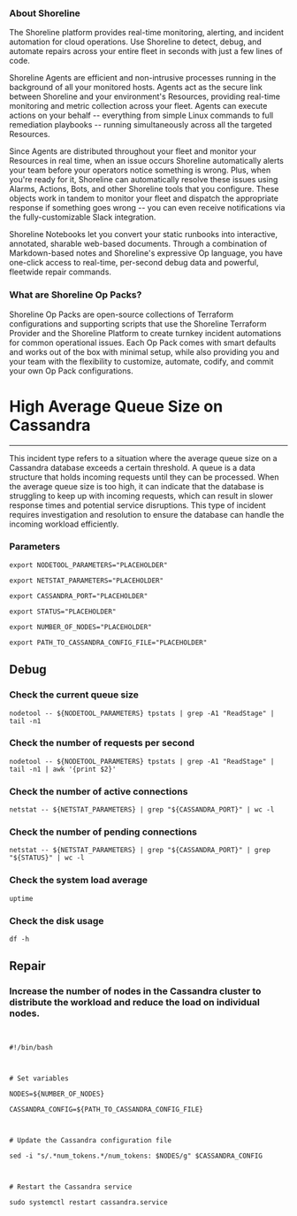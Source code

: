 
### About Shoreline
The Shoreline platform provides real-time monitoring, alerting, and incident automation for cloud operations. Use Shoreline to detect, debug, and automate repairs across your entire fleet in seconds with just a few lines of code.

Shoreline Agents are efficient and non-intrusive processes running in the background of all your monitored hosts. Agents act as the secure link between Shoreline and your environment's Resources, providing real-time monitoring and metric collection across your fleet. Agents can execute actions on your behalf -- everything from simple Linux commands to full remediation playbooks -- running simultaneously across all the targeted Resources.

Since Agents are distributed throughout your fleet and monitor your Resources in real time, when an issue occurs Shoreline automatically alerts your team before your operators notice something is wrong. Plus, when you're ready for it, Shoreline can automatically resolve these issues using Alarms, Actions, Bots, and other Shoreline tools that you configure. These objects work in tandem to monitor your fleet and dispatch the appropriate response if something goes wrong -- you can even receive notifications via the fully-customizable Slack integration.

Shoreline Notebooks let you convert your static runbooks into interactive, annotated, sharable web-based documents. Through a combination of Markdown-based notes and Shoreline's expressive Op language, you have one-click access to real-time, per-second debug data and powerful, fleetwide repair commands.

### What are Shoreline Op Packs?
Shoreline Op Packs are open-source collections of Terraform configurations and supporting scripts that use the Shoreline Terraform Provider and the Shoreline Platform to create turnkey incident automations for common operational issues. Each Op Pack comes with smart defaults and works out of the box with minimal setup, while also providing you and your team with the flexibility to customize, automate, codify, and commit your own Op Pack configurations.

# High Average Queue Size on Cassandra
---

This incident type refers to a situation where the average queue size on a Cassandra database exceeds a certain threshold. A queue is a data structure that holds incoming requests until they can be processed. When the average queue size is too high, it can indicate that the database is struggling to keep up with incoming requests, which can result in slower response times and potential service disruptions. This type of incident requires investigation and resolution to ensure the database can handle the incoming workload efficiently.

### Parameters
```shell
export NODETOOL_PARAMETERS="PLACEHOLDER"

export NETSTAT_PARAMETERS="PLACEHOLDER"

export CASSANDRA_PORT="PLACEHOLDER"

export STATUS="PLACEHOLDER"

export NUMBER_OF_NODES="PLACEHOLDER"

export PATH_TO_CASSANDRA_CONFIG_FILE="PLACEHOLDER"
```

## Debug

### Check the current queue size
```shell
nodetool -- ${NODETOOL_PARAMETERS} tpstats | grep -A1 "ReadStage" | tail -n1
```

### Check the number of requests per second
```shell
nodetool -- ${NODETOOL_PARAMETERS} tpstats | grep -A1 "ReadStage" | tail -n1 | awk '{print $2}'
```

### Check the number of active connections
```shell
netstat -- ${NETSTAT_PARAMETERS} | grep "${CASSANDRA_PORT}" | wc -l
```

### Check the number of pending connections
```shell
netstat -- ${NETSTAT_PARAMETERS} | grep "${CASSANDRA_PORT}" | grep "${STATUS}" | wc -l
```

### Check the system load average
```shell
uptime
```

### Check the disk usage
```shell
df -h
```

## Repair

### Increase the number of nodes in the Cassandra cluster to distribute the workload and reduce the load on individual nodes.
```shell


#!/bin/bash



# Set variables

NODES=${NUMBER_OF_NODES}

CASSANDRA_CONFIG=${PATH_TO_CASSANDRA_CONFIG_FILE}



# Update the Cassandra configuration file

sed -i "s/.*num_tokens.*/num_tokens: $NODES/g" $CASSANDRA_CONFIG



# Restart the Cassandra service

sudo systemctl restart cassandra.service


```
